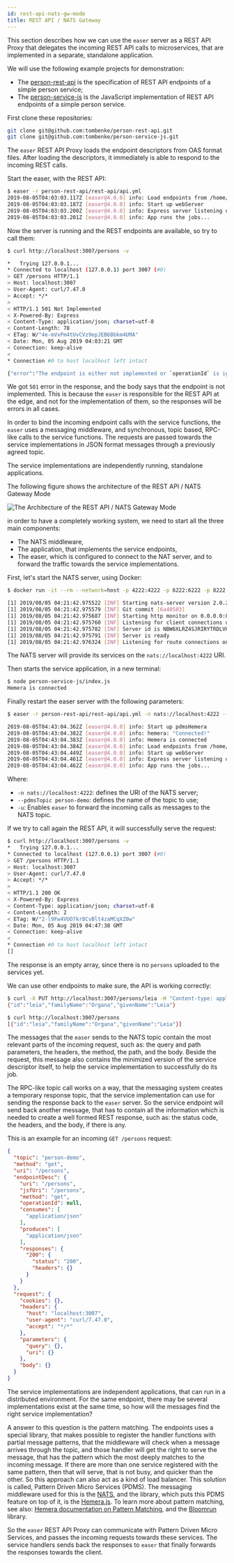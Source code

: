 ```yaml
---
id: rest-api-nats-gw-mode
title: REST API / NATS Gateway
---
```


This section describes how we can use the `easer` server as a REST API Proxy that delegates the incoming REST API calls to microservices, that are implemented in a separate, standalone application.

We will use the following example projects for demonstration:
- The [person-rest-api](https://github.com/tombenke/person-rest-api) is the specification of REST API endpoints of a simple person service;
- The [person-service-js](https://github.com/tombenke/person-service-js) is the JavaScript implementation of REST API endpoints of a simple person service.

First clone these repositories:

```bash
git clone git@github.com:tombenke/person-rest-api.git
git clone git@github.com:tombenke/person-service-js.git
```

The `easer` REST API Proxy loads the endpoint descriptors from OAS format files. After loading the descriptors, it immediately is able to respond to the incoming REST calls.

Start the easer, with the REST API:

```bash
$ easer -r person-rest-api/rest-api/api.yml 
2019-08-05T04:03:03.117Z [easer@4.0.0] info: Load endpoints from /home/tombenke/topics/easer-tutorial/person-rest-api/rest-api/api.yml
2019-08-05T04:03:03.187Z [easer@4.0.0] info: Start up webServer
2019-08-05T04:03:03.200Z [easer@4.0.0] info: Express server listening on port 3007
2019-08-05T04:03:03.201Z [easer@4.0.0] info: App runs the jobs...
```

Now the server is running and the REST endpoints are available, so try to call them:

```bash
$ curl http://localhost:3007/persons -v

*   Trying 127.0.0.1...
* Connected to localhost (127.0.0.1) port 3007 (#0)
> GET /persons HTTP/1.1
> Host: localhost:3007
> User-Agent: curl/7.47.0
> Accept: */*
> 
< HTTP/1.1 501 Not Implemented
< X-Powered-By: Express
< Content-Type: application/json; charset=utf-8
< Content-Length: 78
< ETag: W/"4e-mVxPm4tUvCVz9epJEB6Bbkm4UMA"
< Date: Mon, 05 Aug 2019 04:03:21 GMT
< Connection: keep-alive
< 
* Connection #0 to host localhost left intact

{"error":"The endpoint is either not implemented or `operationId` is ignored"}
```

We got `501` error in the response, and the body says that the endpoint is not implemented.
This is because the `easer` is responsible for the REST API at the edge, and not for the implementation of them, so the responses will be errors in all cases.

In order to bind the incoming endpoint calls with the service functions, the `easer` uses a messaging middleware, and synchronous, topic based, RPC-like calls to the service functions. The requests are passed towards the service implementations in JSON format messages through a previously agreed topic.

The service implementations are independently running, standalone applications.

The following figure shows the architecture of the REST API / NATS Gateway Mode

![The Architecture of the REST API / NATS Gateway Mode](/easer/img/rest-nats-gw-architecture.png)

in order to have a completely working system, we need to start all the three main components:
- The NATS middleware,
- The application, that implements the service endpoints,
- The easer, which is configured to connect to the NAT server, and to forward the traffic towards the service implementations.

First, let's start the NATS server, using Docker:

```bash
$ docker run -it --rm --network=host -p 4222:4222 -p 6222:6222 -p 8222:8222 --name nats-main nats 

[1] 2019/08/05 04:21:42.975522 [INF] Starting nats-server version 2.0.2
[1] 2019/08/05 04:21:42.975579 [INF] Git commit [6a40503]
[1] 2019/08/05 04:21:42.975687 [INF] Starting http monitor on 0.0.0.0:8222
[1] 2019/08/05 04:21:42.975760 [INF] Listening for client connections on 0.0.0.0:4222
[1] 2019/08/05 04:21:42.975782 [INF] Server id is NBW6XLRZ4SJRIRYTRDLVHUTBY55DLH64T6IDP37MRW2MMA3E7DIPLI6P
[1] 2019/08/05 04:21:42.975791 [INF] Server is ready
[1] 2019/08/05 04:21:42.976324 [INF] Listening for route connections on 0.0.0.0:6222
```

The NATS server will provide its services on the `nats://localhost:4222` URI.

Then starts the service application, in a new terminal:

```bash
$ node person-service-js/index.js 
Hemera is connected
```

Finally restart the easer server with the following parameters:

```bash
$ easer -r person-rest-api/rest-api/api.yml -n nats://localhost:4222 --pdmsTopic person-demo -u

2019-08-05T04:43:04.362Z [easer@4.0.0] info: Start up pdmsHemera
2019-08-05T04:43:04.382Z [easer@4.0.0] info: hemera: "Connected!"
2019-08-05T04:43:04.383Z [easer@4.0.0] info: Hemera is connected
2019-08-05T04:43:04.384Z [easer@4.0.0] info: Load endpoints from /home/tombenke/topics/easer-tutorial/person-rest-api/rest-api/api.yml
2019-08-05T04:43:04.449Z [easer@4.0.0] info: Start up webServer
2019-08-05T04:43:04.461Z [easer@4.0.0] info: Express server listening on port 3007
2019-08-05T04:43:04.462Z [easer@4.0.0] info: App runs the jobs...
```

Where:
- `-n nats://localhost:4222`: defines the URI of the NATS server;
- `--pdmsTopic person-demo`: defines the name of the topic to use;
- `-u`: Enables `easer` to forward the incoming calls as messages to the NATS topic.

If we try to call again the REST API, it will successfully serve the request:

```bash
$ curl http://localhost:3007/persons -v
*   Trying 127.0.0.1...
* Connected to localhost (127.0.0.1) port 3007 (#0)
> GET /persons HTTP/1.1
> Host: localhost:3007
> User-Agent: curl/7.47.0
> Accept: */*
> 
< HTTP/1.1 200 OK
< X-Powered-By: Express
< Content-Type: application/json; charset=utf-8
< Content-Length: 2
< ETag: W/"2-l9Fw4VUO7kr8CvBlt4zaMCqXZ0w"
< Date: Mon, 05 Aug 2019 04:47:38 GMT
< Connection: keep-alive
< 
* Connection #0 to host localhost left intact
[]
```

The response is an empty array, since there is no `persons` uploaded to the services yet.

We can use other endpoints to make sure, the API is working correctly:

```bash
$ curl -X PUT http://localhost:3007/persons/leia -H "Content-type: application/json" -d '{"id":"leia","familyName":"Organa","givenName":"Leia"}'
{"id":"leia","familyName":"Organa","givenName":"Leia"}

$ curl http://localhost:3007/persons 
[{"id":"leia","familyName":"Organa","givenName":"Leia"}]
```

The messages that the `easer` sends to the NATS topic contain the most relevant parts of the incoming request, such as: the query and path parameters, the headers, the method, the path, and the body. Beside the request, this message also contains the minimized version of the service descriptor itself, to help the service implementation to successfully do its job.

The RPC-like topic call works on a way, that the messaging system creates a temporary response topic, that the service implementation can use for sending the response back to the `easer` server.
So the service endpoint will send back another message, that has to contain all the information which is needed to create a well formed REST response, such as: the status code, the headers, and the body, if there is any.

This is an example for an incoming `GET /persons` request:

```JSON
{
  "topic": "person-demo",
  "method": "get",
  "uri": "/persons",
  "endpointDesc": {
    "uri": "/persons",
    "jsfUri": "/persons",
    "method": "get",
    "operationId": null,
    "consumes": [
      "application/json"
    ],
    "produces": [
      "application/json"
    ],
    "responses": {
      "200": {
        "status": "200",
        "headers": {}
      }
    }
  },
  "request": {
    "cookies": {},
    "headers": {
      "host": "localhost:3007",
      "user-agent": "curl/7.47.0",
      "accept": "*/*"
    },
    "parameters": {
      "query": {},
      "uri": {}
    },
    "body": {}
  }
}
```

The service implementations are independent applications, that can run in a distributed environment. For the same endpoint, there may be several implementations exist at the same time, so how will the messages find the right service implementation?

A answer to this question is the pattern matching. The endpoints uses a special library, that makes possible to register the handler functions with partial message patterns, that the middleware will check when a message arrives through the topic, and those handler will get the right to serve the message, that has the pattern which the most deeply matches to the incoming message. If there are more than one service registered with the same pattern, then that will serve, that is not busy, and quicker than the other. So this approach can also act as a kind of load balancer.
This solution is called, Pattern Driven Micro Services (PDMS). The messaging middleware used for this is the [NATS](https://nats.io/), and the library, which puts this PDMS feature on top of it, is the [Hemera.js](https://hemerajs.github.io/hemera/). To learn more about pattern matching, see also: [Hemera documentation on Pattern Matching](https://hemerajs.github.io/hemera/docs/pattern-matching.html), and the [Bloomrun](https://github.com/mcollina/bloomrun) library.

So the `easer` REST API Proxy can communicate with Pattern Driven Micro Services, and passes the incoming requests towards these services. The service handlers sends back the responses to `easer` that finally forwards the responses towards the client.


